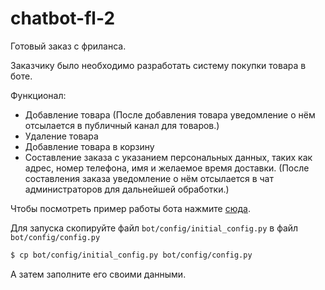 # chatbot-fl-2

Готовый заказ с фриланса. 

Заказчику было необходимо разработать систему покупки товара в боте. 

Функционал: 
- Добавление товара (После добавления товара уведомление о нём отсылается в публичный канал для товаров.)
- Удаление товара
- Добавление товара в корзину
- Составление заказа с указанием персональных данных, таких как адрес, номер телефона, имя и желаемое время доставки. (После составления заказа уведомление о нём отсылается в чат администраторов для дальнейшей обработки.)

Чтобы посмотреть пример работы бота нажмите [сюда](https://t.me/ex0d2s_projects/6).

Для запуска скопируйте файл `bot/config/initial_config.py` в файл `bot/config/config.py`
 ```sh
 $ cp bot/config/initial_config.py bot/config/config.py
 ```
 
 А затем заполните его своими данными.
